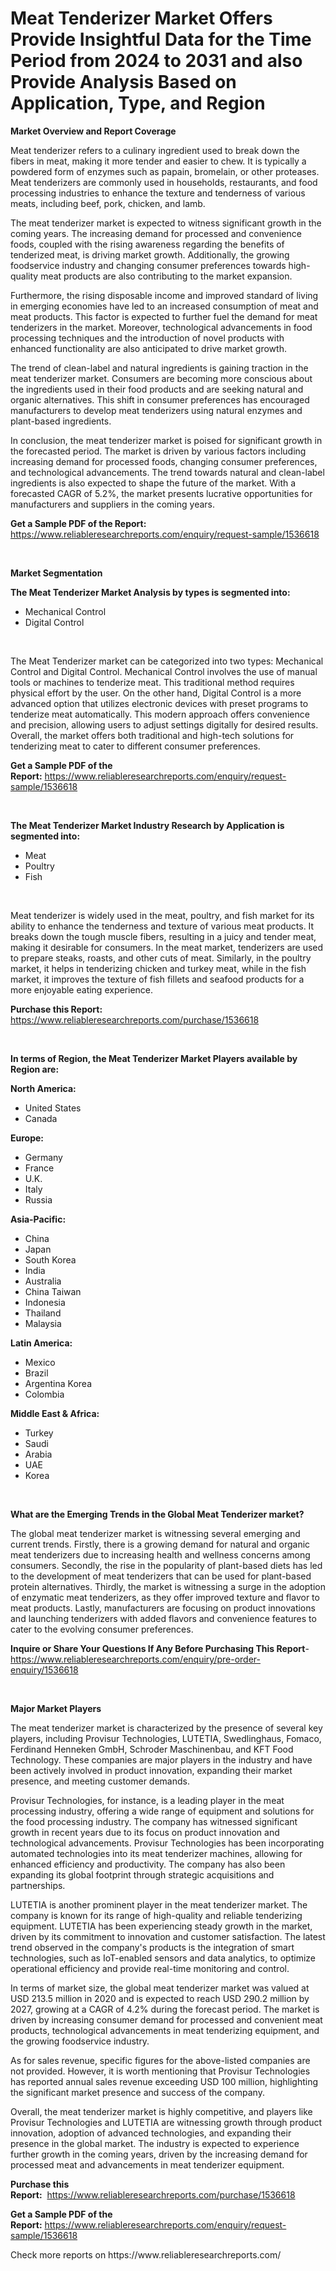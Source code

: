 <p><h1>Meat Tenderizer Market Offers Provide Insightful Data for the Time Period from 2024 to 2031 and also Provide Analysis Based on Application, Type, and Region</h1></p><p><strong>Market Overview and Report Coverage</strong></p>
<p><p>Meat tenderizer refers to a culinary ingredient used to break down the fibers in meat, making it more tender and easier to chew. It is typically a powdered form of enzymes such as papain, bromelain, or other proteases. Meat tenderizers are commonly used in households, restaurants, and food processing industries to enhance the texture and tenderness of various meats, including beef, pork, chicken, and lamb.</p><p>The meat tenderizer market is expected to witness significant growth in the coming years. The increasing demand for processed and convenience foods, coupled with the rising awareness regarding the benefits of tenderized meat, is driving market growth. Additionally, the growing foodservice industry and changing consumer preferences towards high-quality meat products are also contributing to the market expansion.</p><p>Furthermore, the rising disposable income and improved standard of living in emerging economies have led to an increased consumption of meat and meat products. This factor is expected to further fuel the demand for meat tenderizers in the market. Moreover, technological advancements in food processing techniques and the introduction of novel products with enhanced functionality are also anticipated to drive market growth.</p><p>The trend of clean-label and natural ingredients is gaining traction in the meat tenderizer market. Consumers are becoming more conscious about the ingredients used in their food products and are seeking natural and organic alternatives. This shift in consumer preferences has encouraged manufacturers to develop meat tenderizers using natural enzymes and plant-based ingredients.</p><p>In conclusion, the meat tenderizer market is poised for significant growth in the forecasted period. The market is driven by various factors including increasing demand for processed foods, changing consumer preferences, and technological advancements. The trend towards natural and clean-label ingredients is also expected to shape the future of the market. With a forecasted CAGR of 5.2%, the market presents lucrative opportunities for manufacturers and suppliers in the coming years.</p></p>
<p><strong>Get a Sample PDF of the Report:</strong> <a href="https://www.reliableresearchreports.com/enquiry/request-sample/1536618">https://www.reliableresearchreports.com/enquiry/request-sample/1536618</a></p>
<p>&nbsp;</p>
<p><strong>Market Segmentation</strong></p>
<p><strong>The Meat Tenderizer Market Analysis by types is segmented into:</strong></p>
<p><ul><li>Mechanical Control</li><li>Digital Control</li></ul></p>
<p>&nbsp;</p>
<p><p>The Meat Tenderizer market can be categorized into two types: Mechanical Control and Digital Control. Mechanical Control involves the use of manual tools or machines to tenderize meat. This traditional method requires physical effort by the user. On the other hand, Digital Control is a more advanced option that utilizes electronic devices with preset programs to tenderize meat automatically. This modern approach offers convenience and precision, allowing users to adjust settings digitally for desired results. Overall, the market offers both traditional and high-tech solutions for tenderizing meat to cater to different consumer preferences.</p></p>
<p><strong>Get a Sample PDF of the Report:</strong>&nbsp;<a href="https://www.reliableresearchreports.com/enquiry/request-sample/1536618">https://www.reliableresearchreports.com/enquiry/request-sample/1536618</a></p>
<p>&nbsp;</p>
<p><strong>The Meat Tenderizer Market Industry Research by Application is segmented into:</strong></p>
<p><ul><li>Meat</li><li>Poultry</li><li>Fish</li></ul></p>
<p>&nbsp;</p>
<p><p>Meat tenderizer is widely used in the meat, poultry, and fish market for its ability to enhance the tenderness and texture of various meat products. It breaks down the tough muscle fibers, resulting in a juicy and tender meat, making it desirable for consumers. In the meat market, tenderizers are used to prepare steaks, roasts, and other cuts of meat. Similarly, in the poultry market, it helps in tenderizing chicken and turkey meat, while in the fish market, it improves the texture of fish fillets and seafood products for a more enjoyable eating experience.</p></p>
<p><strong>Purchase this Report:</strong>&nbsp; <a href="https://www.reliableresearchreports.com/purchase/1536618">https://www.reliableresearchreports.com/purchase/1536618</a></p>
<p>&nbsp;</p>
<p><strong>In terms of Region, the Meat Tenderizer Market Players available by Region are:</strong></p>
<p>
    <p> <strong> North America: </strong>
        <ul>
            <li>United States</li>
            <li>Canada</li>
        </ul>
        </p> 
    <p> <strong> Europe: </strong>
        <ul>
            <li>Germany</li>
            <li>France</li>
            <li>U.K.</li>
            <li>Italy</li>
            <li>Russia</li>
        </ul>
        </p> 
    <p> <strong> Asia-Pacific: </strong>
        <ul>
            <li>China</li>
            <li>Japan</li>
            <li>South Korea</li>
            <li>India</li>
            <li>Australia</li>
            <li>China Taiwan</li>
            <li>Indonesia</li>
            <li>Thailand</li>
            <li>Malaysia</li>
        </ul>
        </p> 
    <p> <strong> Latin America: </strong>
        <ul>
            <li>Mexico</li>
            <li>Brazil</li>
            <li>Argentina Korea</li>
            <li>Colombia</li>
        </ul>
        </p> 
    <p> <strong> Middle East & Africa: </strong>
        <ul>
            <li>Turkey</li>
            <li>Saudi</li>
            <li>Arabia</li>
            <li>UAE</li>
            <li>Korea</li>
        </ul>
    </p>
    </p>
<p>&nbsp;</p>
<p><strong>What are the Emerging Trends in the Global Meat Tenderizer market?</strong></p>
<p><p>The global meat tenderizer market is witnessing several emerging and current trends. Firstly, there is a growing demand for natural and organic meat tenderizers due to increasing health and wellness concerns among consumers. Secondly, the rise in the popularity of plant-based diets has led to the development of meat tenderizers that can be used for plant-based protein alternatives. Thirdly, the market is witnessing a surge in the adoption of enzymatic meat tenderizers, as they offer improved texture and flavor to meat products. Lastly, manufacturers are focusing on product innovations and launching tenderizers with added flavors and convenience features to cater to the evolving consumer preferences.</p></p>
<p><strong>Inquire or Share Your Questions If Any Before Purchasing This Report</strong>- <a href="https://www.reliableresearchreports.com/enquiry/pre-order-enquiry/1536618">https://www.reliableresearchreports.com/enquiry/pre-order-enquiry/1536618</a></p>
<p>&nbsp;</p>
<p><strong>Major Market Players</strong></p>
<p><p>The meat tenderizer market is characterized by the presence of several key players, including Provisur Technologies, LUTETIA, Swedlinghaus, Fomaco, Ferdinand Henneken GmbH, Schroder Maschinenbau, and KFT Food Technology. These companies are major players in the industry and have been actively involved in product innovation, expanding their market presence, and meeting customer demands.</p><p>Provisur Technologies, for instance, is a leading player in the meat processing industry, offering a wide range of equipment and solutions for the food processing industry. The company has witnessed significant growth in recent years due to its focus on product innovation and technological advancements. Provisur Technologies has been incorporating automated technologies into its meat tenderizer machines, allowing for enhanced efficiency and productivity. The company has also been expanding its global footprint through strategic acquisitions and partnerships.</p><p>LUTETIA is another prominent player in the meat tenderizer market. The company is known for its range of high-quality and reliable tenderizing equipment. LUTETIA has been experiencing steady growth in the market, driven by its commitment to innovation and customer satisfaction. The latest trend observed in the company's products is the integration of smart technologies, such as IoT-enabled sensors and data analytics, to optimize operational efficiency and provide real-time monitoring and control.</p><p>In terms of market size, the global meat tenderizer market was valued at USD 213.5 million in 2020 and is expected to reach USD 290.2 million by 2027, growing at a CAGR of 4.2% during the forecast period. The market is driven by increasing consumer demand for processed and convenient meat products, technological advancements in meat tenderizing equipment, and the growing foodservice industry.</p><p>As for sales revenue, specific figures for the above-listed companies are not provided. However, it is worth mentioning that Provisur Technologies has reported annual sales revenue exceeding USD 100 million, highlighting the significant market presence and success of the company.</p><p>Overall, the meat tenderizer market is highly competitive, and players like Provisur Technologies and LUTETIA are witnessing growth through product innovation, adoption of advanced technologies, and expanding their presence in the global market. The industry is expected to experience further growth in the coming years, driven by the increasing demand for processed meat and advancements in meat tenderizer equipment.</p></p>
<p><strong>Purchase this Report:</strong>&nbsp;&nbsp;<a href="https://www.reliableresearchreports.com/purchase/1536618">https://www.reliableresearchreports.com/purchase/1536618</a></p>
<p></p>
<p><strong>Get a Sample PDF of the Report:</strong>&nbsp;<a href="https://www.reliableresearchreports.com/enquiry/request-sample/1536618">https://www.reliableresearchreports.com/enquiry/request-sample/1536618</a></p>
<p>Check more reports on https://www.reliableresearchreports.com/</p>